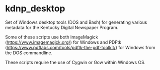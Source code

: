 # kdnp_desktop
Set of Windows desktop tools (DOS and Bash) for generating various metadata for the Kentucky Digital Newspaper Program.

Some of these scripts use both ImageMagick (https://www.imagemagick.org/) for Windows and PDFtk (https://www.pdflabs.com/tools/pdftk-the-pdf-toolkit/) for Windows from the DOS commandline.

These scripts require the use of Cygwin or Gow within Windows OS.


